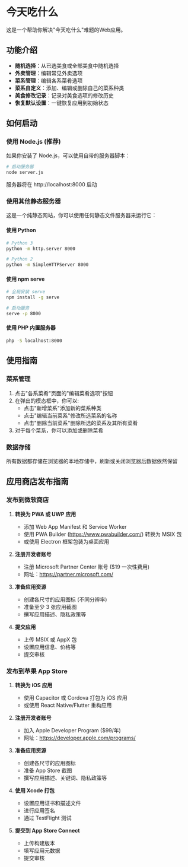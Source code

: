 # 今天吃什么

这是一个帮助你解决"今天吃什么"难题的Web应用。

## 功能介绍

- **随机选择**：从已选美食或全部美食中随机选择
- **外卖管理**：编辑常见外卖选项
- **菜系管理**：编辑各系菜肴选项
- **菜系自定义**：添加、编辑或删除自己的菜系种类
- **美食修改记录**：记录对美食选项的修改历史
- **恢复默认设置**：一键恢复应用到初始状态

## 如何启动

### 使用 Node.js (推荐)

如果你安装了 Node.js，可以使用自带的服务器脚本：

```bash
# 启动服务器
node server.js
```

服务器将在 http://localhost:8000 启动

### 使用其他静态服务器

这是一个纯静态网站，你可以使用任何静态文件服务器来运行它：

#### 使用 Python

```bash
# Python 3
python -m http.server 8000

# Python 2
python -m SimpleHTTPServer 8000
```

#### 使用 npm serve

```bash
# 全局安装 serve
npm install -g serve

# 启动服务
serve -p 8000
```

#### 使用 PHP 内置服务器

```bash
php -S localhost:8000
```

## 使用指南

### 菜系管理

1. 点击"各系菜肴"页面的"编辑菜肴选项"按钮
2. 在弹出的模态框中，你可以:
   - 点击"新增菜系"添加新的菜系种类
   - 点击"编辑当前菜系"修改所选菜系的名称
   - 点击"删除当前菜系"删除所选的菜系及其所有菜肴
3. 对于每个菜系，你可以添加或删除菜肴

### 数据存储

所有数据都存储在浏览器的本地存储中，刷新或关闭浏览器后数据依然保留 

## 应用商店发布指南

### 发布到微软商店

1. **转换为 PWA 或 UWP 应用**
   - 添加 Web App Manifest 和 Service Worker
   - 使用 PWA Builder (https://www.pwabuilder.com/) 转换为 MSIX 包
   - 或使用 Electron 框架包装为桌面应用

2. **注册开发者账号**
   - 注册 Microsoft Partner Center 账号 ($19 一次性费用)
   - 网址：https://partner.microsoft.com/

3. **准备应用资源**
   - 创建各尺寸的应用图标 (不同分辨率)
   - 准备至少 3 张应用截图
   - 撰写应用描述、隐私政策等

4. **提交应用**
   - 上传 MSIX 或 AppX 包
   - 设置应用信息、价格等
   - 提交审核

### 发布到苹果 App Store

1. **转换为 iOS 应用**
   - 使用 Capacitor 或 Cordova 打包为 iOS 应用
   - 或使用 React Native/Flutter 重构应用

2. **注册开发者账号**
   - 加入 Apple Developer Program ($99/年)
   - 网址：https://developer.apple.com/programs/

3. **准备应用资源**
   - 创建各尺寸的应用图标
   - 准备 App Store 截图
   - 撰写应用描述、关键词、隐私政策等

4. **使用 Xcode 打包**
   - 设置应用证书和描述文件
   - 进行应用签名
   - 通过 TestFlight 测试

5. **提交到 App Store Connect**
   - 上传构建版本
   - 填写应用元数据
   - 提交审核 